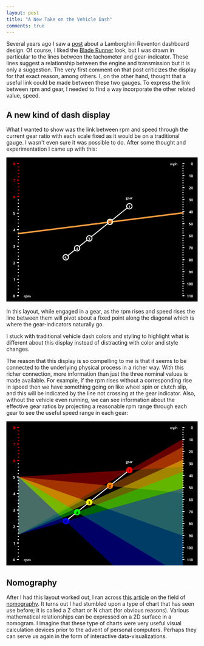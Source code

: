```yaml
---
layout: post
title: "A New Take on the Vehicle Dash"
comments: true
---
```


Several years ago I saw a [post][reventon] about a Lamborghini Reventon dashboard design.  Of course, I liked the [Blade Runner][bladerunner] look, but I was drawn in particular to the lines between the tachometer and gear-indicator.  These lines suggest a relationship between the engine and transmission but it is only a suggestion.  The very first comment on that post criticizes the display for that exact reason, among others.  I, on the other hand, thought that a useful link could be made between these two gauges.  To express the link between rpm and gear, I needed to find a way incorporate the other related value, speed.

## A new kind of dash display

What I wanted to show was the link between rpm and speed through the current gear ratio with each scale fixed as it would be on a traditional gauge.  I wasn't even sure it was possible to do.  After some thought and experimentation I came up with this:

![Dash][dash]

In this layout, while engaged in a gear, as the rpm rises and speed rises the line between them will pivot about a fixed point along the diagonal which is where the gear-indicators naturally go.

I stuck with traditional vehicle dash colors and styling to highlight what is different about this display instead of distracting with color and style changes.

The reason that this display is so compelling to me is that it seems to be connected to the underlying physical process in a richer way.  With this richer connection, more information than just the three nominal values is made available.  For example, if the rpm rises without a corresponding rise in speed then we have something going on like wheel spin or clutch slip, and this will be indicated by the line not crossing at the gear indicator.  Also, without the vehicle even running, we can see information about the effective gear ratios by projecting a reasonable rpm range through each gear to see the useful speed range in each gear:

![Power Range][power_range]

## Nomography

After I had this layout worked out, I ran across [this article][art] on the field of [nomography][wiki].  It turns out I had stumbled upon a type of chart that has seen use before; it is called a Z chart or N chart (for obvious reasons).  Various mathematical relationships can be expressed on a 2D surface in a nomogram.  I imagine that these type of charts were very useful visual calculation devices prior to the advent of personal computers.  Perhaps they can serve us again in the form of interactive data-visualizations.

[dash]:        /assets/dash.png
[power_range]: /assets/power_range.png

[reventon]:    http://infosthetics.com/archives/2008/03/lamborghini_eventon_dashboard.html
[bladerunner]: http://www.imdb.com/title/tt0083658/
[cars]:        http://cars.about.com/od/lamborghini/ig/2008-Lamborghini-Reventon-pics/2008-Lamborghini-Reventon-dash.-33s.htm
[art]:         http://myreckonings.com/wordpress/2008/01/09/the-art-of-nomography-i-geometric-design/
[wiki]:        http://en.wikipedia.org/wiki/Nomogram

